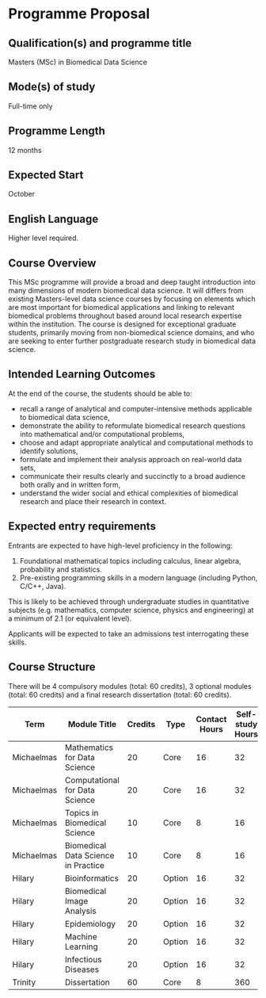 # Programme Proposal

## Qualification(s) and programme title

Masters (MSc) in Biomedical Data Science

## Mode(s) of study

Full-time only 

## Programme Length

12 months

## Expected Start 

October

## English Language

Higher level required.

## Course Overview

This MSc programme will provide a broad and deep taught introduction into many dimensions of modern biomedical data science. It will differs from existing Masters-level data science courses by focusing on elements which are most important for biomedical applications and linking to relevant biomedical problems throughout based around local research expertise within the institution. The course is designed for exceptional graduate students, primarily moving from non-biomedical science domains, and who are seeking to enter further postgraduate research study in biomedical data science.

## Intended Learning Outcomes

At the end of the course, the students should be able to:

- recall a range of analytical and computer-intensive methods applicable to biomedical data science,
- demonstrate the ability to reformulate biomedical research questions into mathematical and/or computational problems,
- choose and adapt appropriate analytical and computational methods to identify solutions,
- formulate and implement their analysis approach on real-world data sets,
- communicate their results clearly and succinctly to a broad audience both orally and in written form,
- understand the wider social and ethical complexities of biomedical research and place their research in context.

## Expected entry requirements

Entrants are expected to have high-level proficiency in the following:

1. Foundational mathematical topics including calculus, linear algebra, probability and statistics.
2. Pre-existing programming skills in a modern language (including Python, C/C++, Java).

This is likely to be achieved through undergraduate studies in quantitative subjects (e.g. mathematics, computer science, physics and engineering) at a minimum of 2.1 (or equivalent level). 

Applicants will be expected to take an admissions test interrogating these skills.

## Course Structure

There will be 4 compulsory modules (total: 60 credits), 3 optional modules (total: 60 credits) and a final research dissertation (total: 60 credits).

| Term | Module Title | Credits | Type | Contact Hours | Self-study Hours |
|------|--------------|---------|------|---------------|------------------|
| Michaelmas | Mathematics for Data Science | 20 | Core | 16 | 32 |
| Michaelmas | Computational for Data Science | 20 | Core | 16 | 32 |
| Michaelmas | Topics in Biomedical Science | 10 | Core | 8 | 16 |
| Michaelmas | Biomedical Data Science in Practice | 10 | Core | 8 | 16 |
| Hilary | Bioinformatics | 20 | Option | 16 | 32 |
| Hilary | Biomedical Image Analysis | 20 | Option | 16 | 32 |
| Hilary | Epidemiology | 20 | Option | 16 | 32 |
| Hilary | Machine Learning | 20 | Option | 16 | 32 |
| Hilary | Infectious Diseases | 20 | Option | 16 | 32 |
| Trinity | Dissertation | 60 | Core | 8 | 360 |
